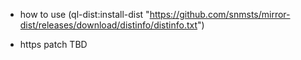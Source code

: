 * how to use
(ql-dist:install-dist "https://github.com/snmsts/mirror-dist/releases/download/distinfo/distinfo.txt")

* https patch
TBD
